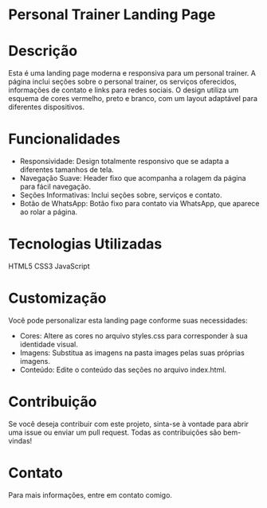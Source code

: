 # Personal Trainer Landing Page

# Descrição
Esta é uma landing page moderna e responsiva para um personal trainer. A página inclui seções sobre o personal trainer, os serviços oferecidos, informações de contato e links para redes sociais. O design utiliza um esquema de cores vermelho, preto e branco, com um layout adaptável para diferentes dispositivos.

# Funcionalidades
- Responsividade: Design totalmente responsivo que se adapta a diferentes tamanhos de tela.
- Navegação Suave: Header fixo que acompanha a rolagem da página para fácil navegação.
- Seções Informativas: Inclui seções sobre, serviços e contato.
- Botão de WhatsApp: Botão fixo para contato via WhatsApp, que aparece ao rolar a página.

# Tecnologias Utilizadas
HTML5
CSS3
JavaScript

# Customização
Você pode personalizar esta landing page conforme suas necessidades:

- Cores: Altere as cores no arquivo styles.css para corresponder à sua identidade visual.
- Imagens: Substitua as imagens na pasta images pelas suas próprias imagens.
- Conteúdo: Edite o conteúdo das seções no arquivo index.html.

# Contribuição
Se você deseja contribuir com este projeto, sinta-se à vontade para abrir uma issue ou enviar um pull request. Todas as contribuições são bem-vindas!

# Contato
Para mais informações, entre em contato comigo.
